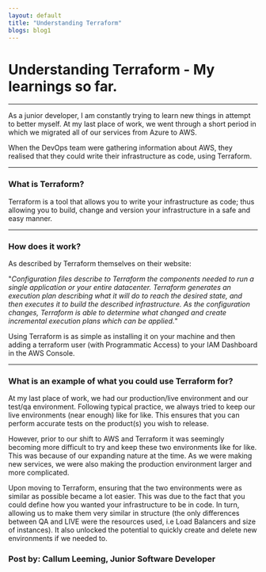 ```yaml
---
layout: default
title: "Understanding Terraform"
blogs: blog1
---
```


# Understanding Terraform - My learnings so far.

---

As a junior developer, I am constantly trying to learn new things in attempt to better myself. At my last place of work, we went through a short period in which we migrated all of our services from Azure to AWS.  

When the DevOps team were gathering information about AWS, they realised that they could write their infrastructure as code, using Terraform. 

---

### What is Terraform?

Terraform is a tool that allows you to write your infrastructure as code; thus allowing you to build, change and version your infrastructure in a safe and easy manner. 

---

### How does it work?

As described by Terraform themselves on their website:

 "*Configuration files describe to Terraform the components needed to run a single application or your entire datacenter. Terraform generates an execution plan describing what it will do to reach the desired state, and then executes it to build the described infrastructure. As the configuration changes, Terraform is able to determine what changed and create incremental execution plans which can be applied.*"

Using Terraform is as simple as installing it on your machine and then adding a terraform user (with Programmatic Access) to your IAM Dashboard in the AWS Console. 

---

### What is an example of what you could use Terraform for?

At my last place of work, we had our production/live environment and our test/qa environment. Following typical practice, we always tried to keep our live environments (near enough) like for like. This ensures that you can perform accurate tests on the product(s) you wish to release.

However, prior to our shift to AWS and Terraform it was seemingly becoming more difficult to try and keep these two environments like for like. This was because of our expanding nature at the time. As we were making new services, we were also making the production environment larger and more complicated. 

Upon moving to Terraform, ensuring that the two environments were as similar as possible became a lot easier. This was due to the fact that you could define how you wanted your infrastructure to be in code.  In turn, allowing us to make them very similar in structure (the only differences between QA and LIVE were the resources used, i.e Load Balancers and size of instances). It also unlocked the potential to quickly create and delete new environments if we needed to. 

### Post by: **Callum Leeming, Junior Software Developer**